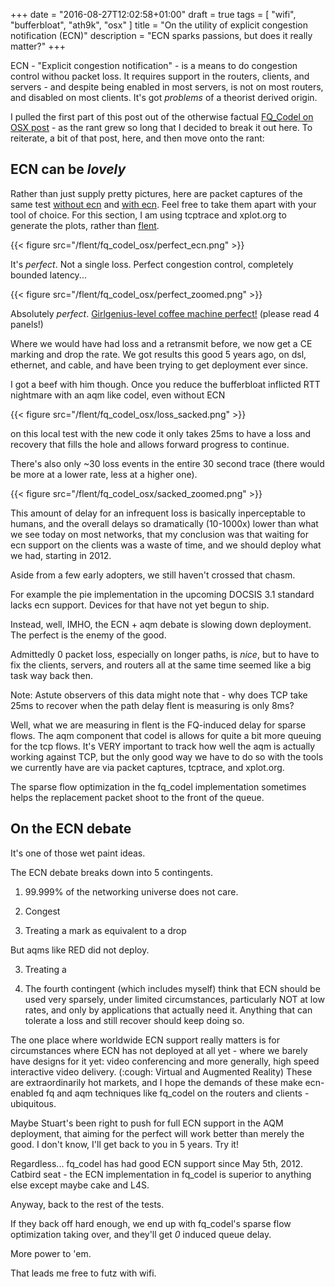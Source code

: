 +++
date = "2016-08-27T12:02:58+01:00"
draft = true
tags = [ "wifi", "bufferbloat", "ath9k", "osx" ]
title = "On the utility of explicit congestion notification (ECN)"
description = "ECN sparks passions, but does it really matter?"
+++

ECN - "Explicit congestion notification" - is a means to do congestion
control withou packet loss. It requires support in the routers,
clients, and servers - and despite being enabled in most servers, is
not on most routers, and disabled on most clients. It's got *problems*
of a theorist derived origin.

I pulled the first part of this post out of the otherwise factual
[FQ_Codel on OSX post](/post/fq_codel_on_osx) - as the rant grew so
long that I decided to break it out here. To reiterate, a bit of that
post, here, and then move onto the rant:

## ECN can be *lovely*

Rather than just supply pretty pictures, here are packet captures of
the same test [without ecn](http://www.taht.net/~d/2flows-iv-bug-fixed.cap.gz) and [with ecn](http://www.taht.net/~d/2flows-iv-fixed-ecn.cap.gz). Feel free to take them apart with your tool of choice. For this section, I am using tcptrace and xplot.org to generate the plots, rather than [flent](https://flent.org).

{{< figure src="/flent/fq_codel_osx/perfect_ecn.png" >}}

It's *perfect*. Not a single loss. Perfect congestion control,
completely bounded latency...

{{< figure src="/flent/fq_codel_osx/perfect_zoomed.png" >}}

Absolutely *perfect*. [Girlgenius-level coffee machine perfect!](http://www.girlgeniusonline.com/comic.php?date=20070618) (please read 4 panels!)

Where we would have had loss and a retransmit before, we now get a CE
marking and drop the rate. We got results this good 5 years ago, on
dsl, ethernet, and cable, and have been trying to get deployment ever
since.

I got a beef with him though. Once you reduce the bufferbloat
inflicted RTT nightmare with an aqm like codel, even without ECN

{{< figure src="/flent/fq_codel_osx/loss_sacked.png" >}}

on this local test with the new code it only takes 25ms to have a loss
and recovery that fills the hole and allows forward progress to continue.

There's also only ~30 loss events in the entire 30 second trace (there
would be more at a lower rate, less at a higher one).

{{< figure src="/flent/fq_codel_osx/sacked_zoomed.png" >}}

This amount of delay for an infrequent loss is basically inperceptable
to humans, and the overall delays so dramatically (10-1000x) lower
than what we see today on most networks, that my conclusion was that
waiting for ecn support on the clients was a waste of time, and we
should deploy what we had, starting in 2012.

Aside from a few early adopters, we still haven't crossed that chasm.

For example the pie implementation in the upcoming DOCSIS 3.1
standard lacks ecn support. Devices for that have not yet begun to ship.

Instead, well, IMHO, the ECN + aqm debate is slowing down
deployment. The perfect is the enemy of the good.

Admittedly 0 packet loss, especially on longer paths, is *nice*, but
to have to fix the clients, servers, and routers all at the same time
seemed like a big task way back then.

Note: Astute observers of this data might note that - why does TCP take
25ms to recover when the path delay flent is measuring is only 8ms?

Well, what we are measuring in flent is the FQ-induced delay for
sparse flows. The aqm component that codel is allows for quite a
bit more queuing for the tcp flows. It's VERY important to track how
well the aqm is actually working against TCP, but the only good way we
have to do so with the tools we currently have are via packet captures,
tcptrace, and xplot.org.

The sparse flow optimization in the fq_codel implementation sometimes
helps the replacement packet shoot to the front of the queue.

## On the ECN debate

It's one of those wet paint ideas. 

The ECN debate breaks down into 5 contingents.

1) 99.999% of the networking universe does not care.

2) Congest

3) Treating a mark as equivalent to a drop

But aqms like RED did not deploy. 

3) Treating a

4) The fourth contingent (which includes myself) think that ECN should
be used very sparsely, under limited circumstances, particularly NOT
at low rates, and only by applications that actually need it. Anything
that can tolerate a loss and still recover should keep doing so.

The one place where worldwide ECN support really matters is for
circumstances where ECN has not deployed at all yet - where we barely
have designs for it yet: video conferencing and more generally, high
speed interactive video delivery. (:cough: Virtual and Augmented
Reality) These are extraordinarily hot markets, and I hope the demands
of these make ecn-enabled fq and aqm techniques like fq_codel on the
routers and clients - ubiquitous.

Maybe Stuart's been right to push for full ECN support in the AQM
deployment, that aiming for the perfect will work better than merely
the good. I don't know, I'll get back to you in 5 years. Try it!

Regardless... fq_codel has had good ECN support since May 5th,
2012. Catbird seat - the ECN implementation in fq_codel is superior to
anything else except maybe cake and L4S.

Anyway, back to the rest of the tests.

If they back off hard enough, we end up with fq_codel's sparse flow optimization taking over, and they'll get *0* induced queue delay.

More power to 'em.

That leads me free to futz with wifi.